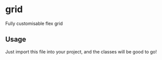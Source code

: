 # grid

Fully customisable flex grid

## Usage

Just import this file into your project, and the classes will be good to go!
